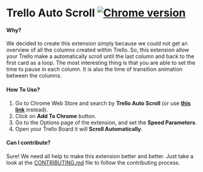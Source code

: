 # Trello Auto Scroll [![Chrome version][badge-chrome]][link-chrome]

[badge-chrome]: https://img.shields.io/badge/Chrome-v1.1-blue.svg
[link-chrome]: https://chrome.google.com/webstore/detail/trello-auto-scroll/iheeklbhnidcdjfkonakkkbbjophomkk "Version published on Chrome Web Store"

#### Why?
We decided to create this extension simply because we could not get an overview of all the columns created within Trello.
So, this extension allow your Trello make a automatically scroll until the last column and back to the first card as a loop.
The most interesting thing is that you are able to set the time to pause in each column. It is also the time of transition animation between the columns.

#### How To Use?
1. Go to Chrome Web Store and search by **Trello Auto Scroll** (or use **[this link](https://chrome.google.com/webstore/detail/trello-auto-scroll/iheeklbhnidcdjfkonakkkbbjophomkk)** instead).
2. Click on **Add To Chrome** button.
3. Go to the Options page of the extension, and set the **Speed Parameters**.
4. Open your Trello Board it will **Scroll Automatically**.

#### Can I contribute?
Sure! We need all help to make this extension better and better. Just take a look at the [CONTRIBUTING.md](https://github.com/williankeller/trello-auto-scroll/blob/master/CONTRIBUTING.md) file to follow the contributing process. 
